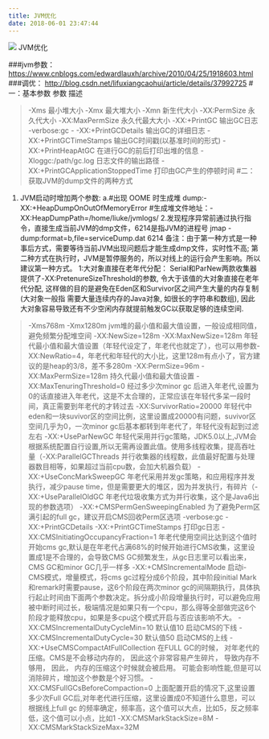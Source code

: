 ```yaml
---
title: JVM优化
date: 2018-06-01 23:47:44
---
```

![](/images/jvmpreform.jpg "")
JVM优化
<!--more-->
###jvm参数：
https://www.cnblogs.com/edwardlauxh/archive/2010/04/25/1918603.html
###调优：
http://blog.csdn.net/lifuxiangcaohui/article/details/37992725
#一：基本参数
参数	描述

  >-Xms	最小堆大小
  -Xmx	最大堆大小
  -Xmn	新生代大小
  -XX:PermSize	永久代大小
  -XX:MaxPermSize	永久代最大大小
  -XX:+PrintGC	输出GC日志
  -verbose:gc	-
  -XX:+PrintGCDetails	输出GC的详细日志
  -XX:+PrintGCTimeStamps	输出GC时间戳(以基准时间的形式)
  -XX:+PrintHeapAtGC	在进行GC的前后打印出堆的信息
  -Xloggc:/path/gc.log	日志文件的输出路径
  -XX:+PrintGCApplicationStoppedTime	打印由GC产生的停顿时间
#二：获取JVM的dump文件的两种方式
1. JVM启动时增加两个参数:
a.#出现 OOME 时生成堆 dump:-XX:+HeapDumpOnOutOfMemoryError
  #生成堆文件地址：-XX:HeapDumpPath=/home/liuke/jvmlogs/
2.发现程序异常前通过执行指令，直接生成当前JVM的dmp文件，6214是指JVM的进程号
  jmap -dump:format=b,file=serviceDump.dat 6214
备注：由于第一种方式是一种事后方式，需要等待当前JVM出现问题后才能生成dmp文件，实时性不高;
   第二种方式在执行时，JVM是暂停服务的，所以对线上的运行会产生影响。所以建议第一种方式。
1:大对象直接在老年代分配：
Serial和ParNew两款收集器提供了-XX:PretenureSizeThreshold的参数, 令大于该值的大对象直接在老年代分配, 这样做的目的是避免在Eden区和Survivor区之间产生大量的内存复制(大对象一般指 需要大量连续内存的Java对象, 如很长的字符串和数组), 因此大对象容易导致还有不少空闲内存就提前触发GC以获取足够的连续空间.

>-Xms768m -Xmx1280m  jvm堆的最小值和最大值设置，一般设成相同值，避免频繁分配堆空间
-XX:NewSize=128m -XX:MaxNewSize=128m  年轻代最小值和最大值设置（年轻代设定了，年老代也就定了），也可以用参数-XX:NewRatio=4，年老代和年轻代的大小比，这里128m有点小了，官方建议的是heap的3/8，差不多280m
-XX:PermSize=96m -XX:MaxPermSize=128m 持久代最小值和最大值设置
-XX:MaxTenuringThreshold=0  经过多少次minor gc 后进入年老代,设置为0的话直接进入年老代，这是不太合理的，正常应该在年轻代多呆一段时间，真正需要到年老代的才转过去
-XX:SurvivorRatio=20000  年轻代中eden和一块suvivor区的空间比例，这里设置成20000有问题，suvivor区空间几乎为0，一次minor gc后基本都转到年老代了，年轻代没有起到过滤左右
-XX:+UseParNewGC  年轻代采用并行gc策略，JDK5.0以上,JVM会根据系统配置自行设置,所以无需再设置此值。使用多线程收集，提高吞吐量（-XX:ParallelGCThreads 并行收集器的线程数，此值最好配置与处理器数目相等，如果超过当前cpu数，会加大机器负载）
-XX:+UseConcMarkSweepGC  年老代采用并发gc策略，和应用程序并发执行，减少pause time，但是需要更大的堆区，因为并发执行，有碎片（-XX:+UseParallelOldGC 年老代垃圾收集方式为并行收集，这个是Java6出现的参数选项）
-XX:+CMSPermGenSweepingEnabled  为了避免Perm区满引起的full gc，建议开启CMS回收Perm区选项
-verbose:gc -XX:+PrintGCDetails -XX:+PrintGCTimeStamps  打印gc日志
-XX:CMSInitiatingOccupancyFraction=1 年老代使用空间比达到这个值时开始cms gc,默认是在年老代占满68%的时候开始进行CMS收集，这里设置成1是不合理的，会导致CMS GC频繁发生，从gc日志里可以看出来，CMS GC和minor GC几乎一样多
-XX:+CMSIncrementalMode 启动i-CMS模式，增量模式，将cms gc过程分成6个阶段，其中阶段initial Mark和remark时需要pause，这6个阶段在两次minor gc的间隔期执行，具体执行起止时间由下面两个参数决定。拆分成小阶段增量执行时，可以避免应用被中断时间过长，极端情况是如果只有一个cpu，那么得等全部做完这6个阶段才能释放cpu，如果是多cpu这个模式开启与否应该影响不大。
-XX:CMSIncrementalDutyCycleMin=10 默认值10 启动CMS的下线
-XX:CMSIncrementalDutyCycle=30 默认值50 启动CMS的上线
-XX:+UseCMSCompactAtFullCollection  在FULL GC的时候， 对年老代的压缩。CMS是不会移动内存的， 因此这个非常容易产生碎片， 导致内存不够用， 因此， 内存的压缩这个时候就会被启用。 可能会影响性能,但是可以消除碎片，增加这个参数是个好习惯。
-XX:CMSFullGCsBeforeCompaction=0  上面配置开启的情况下,这里设置多少次Full GC后,对年老代进行压缩，这里设置成0不知道什么意思，可以根据线上full gc 的频率确定，频率高，这个值可以大点，比如5，反之频率低，这个值可以小点，比如1
-XX:CMSMarkStackSize=8M
-XX:CMSMarkStackSizeMax=32M
